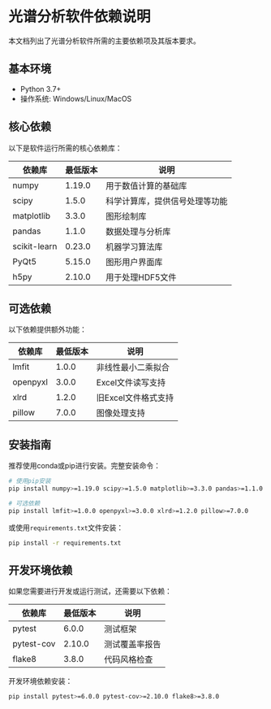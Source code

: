 # 光谱分析软件依赖说明

本文档列出了光谱分析软件所需的主要依赖项及其版本要求。

## 基本环境

- Python 3.7+
- 操作系统: Windows/Linux/MacOS

## 核心依赖

以下是软件运行所需的核心依赖库：

| 依赖库 | 最低版本 | 说明 |
|--------|---------|------|
| numpy | 1.19.0 | 用于数值计算的基础库 |
| scipy | 1.5.0 | 科学计算库，提供信号处理等功能 |
| matplotlib | 3.3.0 | 图形绘制库 |
| pandas | 1.1.0 | 数据处理与分析库 |
| scikit-learn | 0.23.0 | 机器学习算法库 |
| PyQt5 | 5.15.0 | 图形用户界面库 |
| h5py | 2.10.0 | 用于处理HDF5文件 |

## 可选依赖

以下依赖提供额外功能：

| 依赖库 | 最低版本 | 说明 |
|--------|---------|------|
| lmfit | 1.0.0 | 非线性最小二乘拟合 |
| openpyxl | 3.0.0 | Excel文件读写支持 |
| xlrd | 1.2.0 | 旧Excel文件格式支持 |
| pillow | 7.0.0 | 图像处理支持 |

## 安装指南

推荐使用conda或pip进行安装。完整安装命令：

```bash
# 使用pip安装
pip install numpy>=1.19.0 scipy>=1.5.0 matplotlib>=3.3.0 pandas>=1.1.0 scikit-learn>=0.23.0 PyQt5>=5.15.0 h5py>=2.10.0

# 可选依赖
pip install lmfit>=1.0.0 openpyxl>=3.0.0 xlrd>=1.2.0 pillow>=7.0.0
```

或使用`requirements.txt`文件安装：

```bash
pip install -r requirements.txt
```

## 开发环境依赖

如果您需要进行开发或运行测试，还需要以下依赖：

| 依赖库 | 最低版本 | 说明 |
|--------|---------|------|
| pytest | 6.0.0 | 测试框架 |
| pytest-cov | 2.10.0 | 测试覆盖率报告 |
| flake8 | 3.8.0 | 代码风格检查 |

开发环境依赖安装：

```bash
pip install pytest>=6.0.0 pytest-cov>=2.10.0 flake8>=3.8.0
``` 